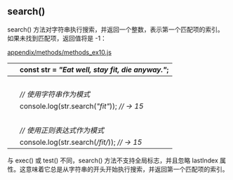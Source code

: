 ## search()

search() 方法对字符串执行搜索，并返回一个整数，表示第一个匹配项的索引。如果未找到匹配项，返回值将是 -1：

[appendix/methods/methods_ex10.js](http://media.pragprog.com/titles/fkjavascript/code/appendix/methods/methods_ex10.js)

|   | **const** str = *"Eat well, stay fit, die anyway."*; |
| --- | --- |
|   |  |
|   | *// 使用字符串作为模式* |
|   | console.log(str.search(*"fit"*)); *// → 15* |
|   |  |
|   | *// 使用正则表达式作为模式* |
|   | console.log(str.search(*/fit/*)); *// → 15* |

与 exec() 或 test() 不同，search() 方法不支持全局标志，并且忽略 lastIndex 属性。这意味着它总是从字符串的开头开始执行搜索，并返回第一个匹配项的索引。
